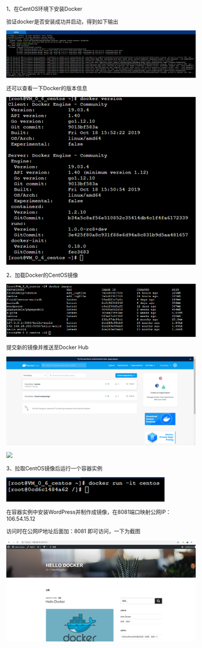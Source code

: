 1、在CentOS环境下安装Docker

验证docker是否安装成功并启动，得到如下输出

![](../image/12.png)

还可以查看一下Docker的版本信息

![](../image/13.png)

2、加载Docker的CentOS镜像

![](../image/14.png)

提交新的镜像并推送至Docker Hub

![](../image/15.png)

![](../image/16.png)

3、拉取CentOS镜像后运行一个容器实例

![](../image/17.png)

在容器实例中安装WordPress并制作成镜像，在8081端口映射公网IP：106.54.15.12

访问时在公网IP地址后面加：8081  即可访问，一下为截图

![](../image/18.png)
